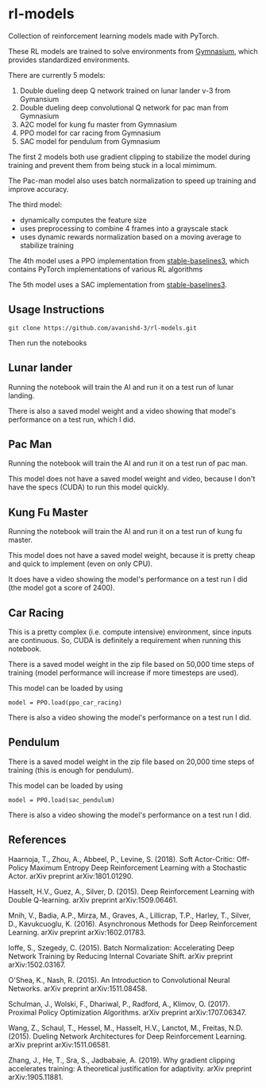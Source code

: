 # rl-models
Collection of reinforcement learning models made with PyTorch.

These RL models are trained to solve environments from [Gymnasium]([url](https://gymnasium.farama.org/)), which provides standardized environments.

There are currently 5 models:
1. Double dueling deep Q network trained on lunar lander v-3 from Gymansium
2. Double dueling deep convolutional Q network for pac man from Gymnasium
3. A2C model for kung fu master from Gymnasium
4. PPO model for car racing from Gymnasium
5. SAC model for pendulum from Gymnasium

The first 2 models both use gradient clipping to stabilize the model during training and prevent them from being stuck in a local mimimum.

The Pac-man model also uses batch normalization to speed up training and improve accuracy.

The third model:
- dynamically computes the feature size
- uses preprocessing to combine 4 frames into a grayscale stack
- uses dynamic rewards normalization based on a moving average to stabilize training

The 4th model uses a PPO implementation from [stable-baselines3]([url](https://github.com/DLR-RM/stable-baselines3)), which contains PyTorch implementations of various RL algorithms

The 5th model uses a SAC implementation from [stable-baselines3]([url](https://github.com/DLR-RM/stable-baselines3)).

## Usage Instructions
```
git clone https://github.com/avanishd-3/rl-models.git
```

Then run the notebooks

## Lunar lander
Running the notebook will train the AI and run it on a test run of lunar landing.

There is also a saved model weight and a video showing that model's performance on a test run, which I did.


## Pac Man 
Running the notebook will train the AI and run it on a test run of pac man.

This model does not have a saved model weight and video, because I don't have the specs (CUDA) to run this model quickly.

## Kung Fu Master
Running the notebook will train the AI and run it on a test run of kung fu master.

This model does not have a saved model weight, because it is pretty cheap and quick to implement (even on only CPU).

It does have a video showing the model's performance on a test run I did (the model got a score of 2400).

## Car Racing
This is a pretty complex (i.e. compute intensive) environment, since inputs are continuous. So, CUDA is definitely a requirement when running this notebook.

There is a saved model weight in the zip file based on 50,000 time steps of training (model performance will increase if more timesteps are used).

This model can be loaded by using

```
model = PPO.load(ppo_car_racing)
```

There is also a video showing the model's performance on a test run I did.

## Pendulum
There is a saved model weight in the zip file based on 20,000 time steps of training (this is enough for pendulum).

This model can be loaded by using

```
model = PPO.load(sac_pendulum)
```

There is also a video showing the model's performance on a test run I did.

## References

Haarnoja, T., Zhou, A., Abbeel, P., Levine, S. (2018). Soft Actor-Critic: Off-Policy Maximum Entropy Deep Reinforcement
  Learning with a Stochastic Actor. arXiv preprint arXiv:1801.01290.

Hasselt, H.V., Guez, A., Silver, D. (2015). Deep Reinforcement Learning with Double Q-learning. arXiv preprint arXiv:1509.06461.

Mnih, V., Badia, A.P., Mirza, M., Graves, A., Lillicrap, T.P., Harley, T., Silver, D., Kavukcuoglu, K. (2016). Asynchronous Methods for Deep Reinforcement Learning. arXiv preprint arXiv:1602.01783.

Ioffe, S., Szegedy, C. (2015). Batch Normalization: Accelerating Deep Network Training by Reducing Internal Covariate Shift. arXiv preprint arXiv:1502.03167.

O'Shea, K., Nash, R. (2015). An Introduction to Convolutional Neural Networks. arXiv preprint arXiv:1511.08458.

Schulman, J., Wolski, F., Dhariwal, P., Radford, A., Klimov, O. (2017). Proximal Policy Optimization Algorithms. arXiv preprint arXiv:1707.06347.

Wang, Z., Schaul, T., Hessel, M., Hasselt, H.V., Lanctot, M., Freitas, N.D. (2015). Dueling Network Architectures for Deep Reinforcement Learning. arXiv preprint arXiv:1511.06581.

Zhang, J., He, T., Sra, S., Jadbabaie, A. (2019). Why gradient clipping accelerates training: A theoretical justification for adaptivity. arXiv preprint arXiv:1905.11881.


